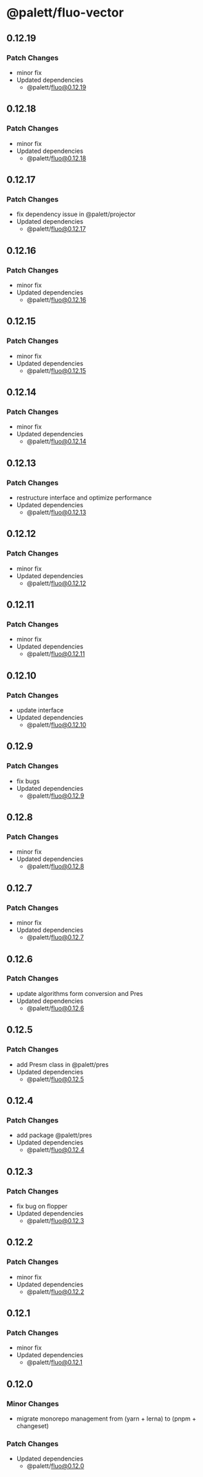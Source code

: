 # @palett/fluo-vector

## 0.12.19

### Patch Changes

- minor fix
- Updated dependencies
    - @palett/fluo@0.12.19

## 0.12.18

### Patch Changes

- minor fix
- Updated dependencies
    - @palett/fluo@0.12.18

## 0.12.17

### Patch Changes

- fix dependency issue in @palett/projector
- Updated dependencies
    - @palett/fluo@0.12.17

## 0.12.16

### Patch Changes

- minor fix
- Updated dependencies
    - @palett/fluo@0.12.16

## 0.12.15

### Patch Changes

- minor fix
- Updated dependencies
    - @palett/fluo@0.12.15

## 0.12.14

### Patch Changes

- minor fix
- Updated dependencies
    - @palett/fluo@0.12.14

## 0.12.13

### Patch Changes

- restructure interface and optimize performance
- Updated dependencies
    - @palett/fluo@0.12.13

## 0.12.12

### Patch Changes

- minor fix
- Updated dependencies
    - @palett/fluo@0.12.12

## 0.12.11

### Patch Changes

- minor fix
- Updated dependencies
    - @palett/fluo@0.12.11

## 0.12.10

### Patch Changes

- update interface
- Updated dependencies
    - @palett/fluo@0.12.10

## 0.12.9

### Patch Changes

- fix bugs
- Updated dependencies
    - @palett/fluo@0.12.9

## 0.12.8

### Patch Changes

- minor fix
- Updated dependencies
    - @palett/fluo@0.12.8

## 0.12.7

### Patch Changes

- minor fix
- Updated dependencies
    - @palett/fluo@0.12.7

## 0.12.6

### Patch Changes

- update algorithms form conversion and Pres
- Updated dependencies
    - @palett/fluo@0.12.6

## 0.12.5

### Patch Changes

- add Presm class in @palett/pres
- Updated dependencies
    - @palett/fluo@0.12.5

## 0.12.4

### Patch Changes

- add package @palett/pres
- Updated dependencies
    - @palett/fluo@0.12.4

## 0.12.3

### Patch Changes

- fix bug on flopper
- Updated dependencies
    - @palett/fluo@0.12.3

## 0.12.2

### Patch Changes

- minor fix
- Updated dependencies
    - @palett/fluo@0.12.2

## 0.12.1

### Patch Changes

- minor fix
- Updated dependencies
    - @palett/fluo@0.12.1

## 0.12.0

### Minor Changes

- migrate monorepo management from (yarn + lerna) to (pnpm + changeset)

### Patch Changes

- Updated dependencies
    - @palett/fluo@0.12.0
